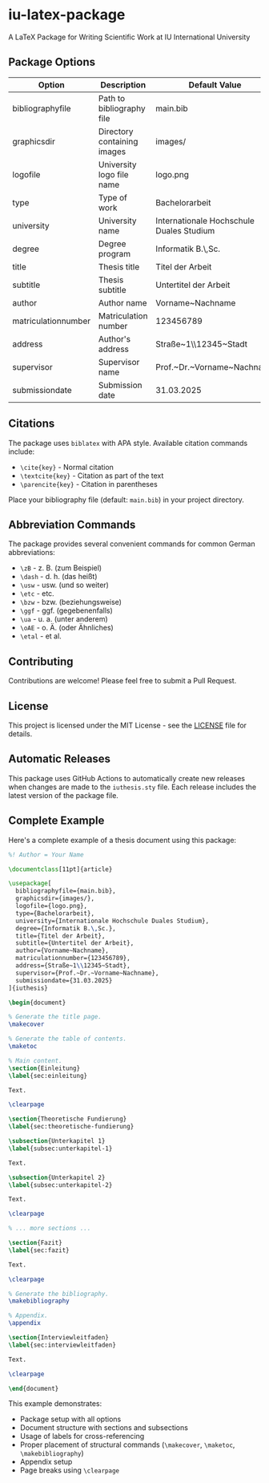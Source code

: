 # iu-latex-package

A LaTeX Package for Writing Scientific Work at IU International University

## Package Options

| Option              | Description                 | Default Value                            |
| ------------------- | --------------------------- | ---------------------------------------- |
| bibliographyfile    | Path to bibliography file   | main.bib                                 |
| graphicsdir         | Directory containing images | images/                                  |
| logofile            | University logo file name   | logo.png                                 |
| type                | Type of work                | Bachelorarbeit                           |
| university          | University name             | Internationale Hochschule Duales Studium |
| degree              | Degree program              | Informatik B.\\,Sc.                      |
| title               | Thesis title                | Titel der Arbeit                         |
| subtitle            | Thesis subtitle             | Untertitel der Arbeit                    |
| author              | Author name                 | Vorname\~Nachname                        |
| matriculationnumber | Matriculation number        | 123456789                                |
| address             | Author's address            | Straße\~1\\\\12345\~Stadt                |
| supervisor          | Supervisor name             | Prof.\~Dr.\~Vorname\~Nachname            |
| submissiondate      | Submission date             | 31.03.2025                               |

## Citations

The package uses `biblatex` with APA style. Available citation commands include:

- `\cite{key}` - Normal citation
- `\textcite{key}` - Citation as part of the text
- `\parencite{key}` - Citation in parentheses

Place your bibliography file (default: `main.bib`) in your project directory.

## Abbreviation Commands

The package provides several convenient commands for common German abbreviations:

- `\zB` - z. B. (zum Beispiel)
- `\dash` - d. h. (das heißt)
- `\usw` - usw. (und so weiter)
- `\etc` - etc.
- `\bzw` - bzw. (beziehungsweise)
- `\ggf` - ggf. (gegebenenfalls)
- `\ua` - u. a. (unter anderem)
- `\oAE` - o. Ä. (oder Ähnliches)
- `\etal` - et al.

## Contributing

Contributions are welcome! Please feel free to submit a Pull Request.

## License

This project is licensed under the MIT License - see the [LICENSE](LICENSE) file for details.

## Automatic Releases

This package uses GitHub Actions to automatically create new releases when changes are made to the `iuthesis.sty` file. Each release includes the latest version of the package file.

## Complete Example

Here's a complete example of a thesis document using this package:

```latex
%! Author = Your Name

\documentclass[11pt]{article}

\usepackage[
  bibliographyfile={main.bib},
  graphicsdir={images/},
  logofile={logo.png},
  type={Bachelorarbeit},
  university={Internationale Hochschule Duales Studium},
  degree={Informatik B.\,Sc.},
  title={Titel der Arbeit},
  subtitle={Untertitel der Arbeit},
  author={Vorname~Nachname},
  matriculationnumber={123456789},
  address={Straße~1\\12345~Stadt},
  supervisor={Prof.~Dr.~Vorname~Nachname},
  submissiondate={31.03.2025}
]{iuthesis}

\begin{document}

% Generate the title page.
\makecover

% Generate the table of contents.
\maketoc

% Main content.
\section{Einleitung}
\label{sec:einleitung}

Text.

\clearpage

\section{Theoretische Fundierung}
\label{sec:theoretische-fundierung}

\subsection{Unterkapitel 1}
\label{subsec:unterkapitel-1}

Text.

\subsection{Unterkapitel 2}
\label{subsec:unterkapitel-2}

Text.

\clearpage

% ... more sections ...

\section{Fazit}
\label{sec:fazit}

Text.

\clearpage

% Generate the bibliography.
\makebibliography

% Appendix.
\appendix

\section{Interviewleitfaden}
\label{sec:interviewleitfaden}

Text.

\clearpage

\end{document}
```

This example demonstrates:

- Package setup with all options
- Document structure with sections and subsections
- Usage of labels for cross-referencing
- Proper placement of structural commands (`\makecover`, `\maketoc`, `\makebibliography`)
- Appendix setup
- Page breaks using `\clearpage`
